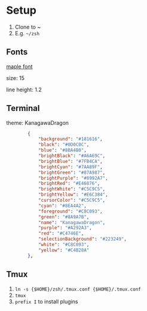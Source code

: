 # Setup

1. Clone to ~
2. E.g. `~/zsh`

## Fonts

[maple font](https://github.com/subframe7536/maple-font)

size: 15

line height: 1.2

## Terminal

theme: KanagawaDragon

```json
        {
            "background": "#181616",
            "black": "#0D0C0C",
            "blue": "#8BA4B0",
            "brightBlack": "#A6A69C",
            "brightBlue": "#7FB4CA",
            "brightCyan": "#7AA89F",
            "brightGreen": "#87A987",
            "brightPurple": "#8992A7",
            "brightRed": "#E46876",
            "brightWhite": "#C5C9C5",
            "brightYellow": "#E6C384",
            "cursorColor": "#C5C9C5",
            "cyan": "#8EA4A2",
            "foreground": "#C8C093",
            "green": "#8A9A7B",
            "name": "KanagawaDragon",
            "purple": "#A292A3",
            "red": "#C4746E",
            "selectionBackground": "#223249",
            "white": "#C8C093",
            "yellow": "#C4B28A"
        },
```

## Tmux

1. `ln -s {$HOME}/zsh/.tmux.conf {$HOME}/.tmux.conf`
2. `tmux`
3. `prefix I` to install plugins
